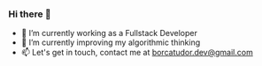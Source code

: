 ### Hi there 👋

<!--
**Tudor036/Tudor036** is a ✨ _special_ ✨ repository because its `README.md` (this file) appears on your GitHub profile.

Here are some ideas to get you started:

- 🔭 I’m currently working on ...
- 🌱 I’m currently learning ...
- 👯 I’m looking to collaborate on ...
- 🤔 I’m looking for help with ...
- 💬 Ask me about ...
- 📫 How to reach me: ...
- ⚡ Fun fact: ...
-->

- 🔭 I’m currently working as a Fullstack Developer
- 🌱 I’m currently improving my algorithmic thinking
- 📫 Let's get in touch, contact me at borcatudor.dev@gmail.com
